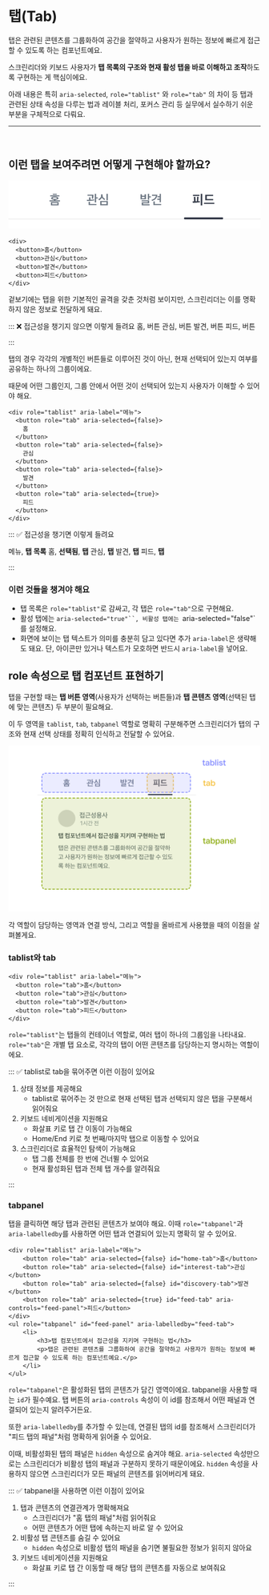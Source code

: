 # 탭(Tab)

탭은 관련된 콘텐츠를 그룹화하여 공간을 절약하고 사용자가 원하는 정보에 빠르게 접근할 수 있도록 하는 컴포넌트예요.

스크린리더와 키보드 사용자가 **탭 목록의 구조와 현재 활성 탭을 바로 이해하고 조작**하도록 구현하는 게 핵심이에요.

아래 내용은 특히 `aria-selected`, `role="tablist"` 와 `role="tab"` 의 차이 등 탭과 관련된 상태 속성을 다루는 법과 레이블 처리, 포커스 관리 등 실무에서 실수하기 쉬운 부분을 구체적으로 다뤄요.

---

<br />

## 이런 탭을 보여주려면 어떻게 구현해야 할까요?

![탭 예시](../images/tab.png)

```tsx
<div>
  <button>홈</button>
  <button>관심</button>
  <button>발견</button>
  <button>피드</button>
</div>
```

겉보기에는 탭을 위한 기본적인 골격을 갖춘 것처럼 보이지만, 스크린리더는 이를 명확하지 않은 정보로 전달하게 돼요.

::: ❌ 접근성을 챙기지 않으면 이렇게 들려요
홈, 버튼
관심, 버튼
발견, 버튼
피드, 버튼

:::

탭의 경우 각각의 개별적인 버튼들로 이루어진 것이 아닌, 현재 선택되어 있는지 여부를 공유하는 하나의 그룹이에요.

때문에 어떤 그룹인지, 그룹 안에서 어떤 것이 선택되어 있는지 사용자가 이해할 수 있어야 해요.

```tsx
<div role="tablist" aria-label="메뉴">
  <button role="tab" aria-selected={false}>
    홈
  </button>
  <button role="tab" aria-selected={false}>
    관심
  </button>
  <button role="tab" aria-selected={false}>
    발견
  </button>
  <button role="tab" aria-selected={true}>
    피드
  </button>
</div>
```

::: ✅ 접근성을 챙기면 이렇게 들려요

메뉴, **탭 목록**
홈, **선택됨**, **탭**
관심, **탭**
발견, **탭**
피드, **탭**

:::

### 이런 것들을 챙겨야 해요

- 탭 목록은 `role="tablist"`로 감싸고, 각 탭은 `role="tab"`으로 구현해요.
- 활성 탭에는 `aria-selected="true"``, 비활성 탭에는 `aria-selected="false"`를 설정해요.
- 화면에 보이는 탭 텍스트가 의미를 충분히 담고 있다면 추가 `aria-label`은 생략해도 돼요.
  단, 아이콘만 있거나 텍스트가 모호하면 반드시 `aria-label`을 넣어요.

## role 속성으로 탭 컴포넌트 표현하기

탭을 구현할 때는 **탭 버튼 영역**(사용자가 선택하는 버튼들)과 **탭 콘텐츠 영역**(선택된 탭에 맞는 콘텐츠) 두 부분이 필요해요.

이 두 영역을 `tablist`, `tab`, `tabpanel` 역할로 명확히 구분해주면 스크린리더가 탭의 구조와 현재 선택 상태를 정확히 인식하고 전달할 수 있어요.

![탭 역할 예시](../images/tab-role-example.png)

각 역할이 담당하는 영역과 연결 방식, 그리고 역할을 올바르게 사용했을 때의 이점을 살펴볼게요.

### tablist와 tab

```tsx
<div role="tablist" aria-label="메뉴">
  <button role="tab">홈</button>
  <button role="tab">관심</button>
  <button role="tab">발견</button>
  <button role="tab">피드</button>
</div>
```

`role="tablist"`는 탭들의 컨테이너 역할로, 여러 탭이 하나의 그룹임을 나타내요. <br />
`role="tab"`은 개별 탭 요소로, 각각의 탭이 어떤 콘텐츠를 담당하는지 명시하는 역할이에요.

::: ✅ tablist로 tab을 묶어주면 이런 이점이 있어요

1. 상태 정보를 제공해요
   - tablist로 묶어주는 것 만으로 현재 선택된 탭과 선택되지 않은 탭을 구분해서 읽어줘요
2. 키보드 네비게이션을 지원해요
   - 화살표 키로 탭 간 이동이 가능해요
   - Home/End 키로 첫 번째/마지막 탭으로 이동할 수 있어요
3. 스크린리더로 효율적인 탐색이 가능해요
   - 탭 그룹 전체를 한 번에 건너뛸 수 있어요
   - 현재 활성화된 탭과 전체 탭 개수를 알려줘요

:::

### tabpanel

탭을 클릭하면 해당 탭과 관련된 콘텐츠가 보여야 해요. 이때 `role="tabpanel"`과 `aria-labelledby`를 사용하면 어떤 탭과 연결되어 있는지 명확히 알 수 있어요.

```tsx
<div role="tablist" aria-label="메뉴">
	<button role="tab" aria-selected={false} id="home-tab">홈</button>
	<button role="tab" aria-selected={false} id="interest-tab">관심</button>
	<button role="tab" aria-selected={false} id="discovery-tab">발견</button>
	<button role="tab" aria-selected={true} id="feed-tab" aria-controls="feed-panel">피드</button>
</div>
<ul role="tabpanel" id="feed-panel" aria-labelledby="feed-tab">
	<li>
		<h3>탭 컴포넌트에서 접근성을 지키며 구현하는 법</h3>
		<p>탭은 관련된 콘텐츠를 그룹화하여 공간을 절약하고 사용자가 원하는 정보에 빠르게 접근할 수 있도록 하는 컴포넌트예요.</p>
	</li>
</ul>
```

`role="tabpanel"`은 활성화된 탭의 콘텐츠가 담긴 영역이에요. tabpanel을 사용할 때는 `id`가 필수예요. 탭 버튼의 `aria-controls` 속성이 이 id를 참조해서 어떤 패널과 연결되어 있는지 알려주거든요.

또한 `aria-labelledby`를 추가할 수 있는데, 연결된 탭의 id를 참조해서 스크린리더가 "피드 탭의 패널"처럼 명확하게 읽어줄 수 있어요.

이때, 비활성화된 탭의 패널은 `hidden` 속성으로 숨겨야 해요.
`aria-selected` 속성만으로는 스크린리더가 비활성 탭의 패널과 구분하지 못하기 때문이에요. `hidden` 속성을 사용하지 않으면 스크린리더가 모든 패널의 콘텐츠를 읽어버리게 돼요.

::: ✅ tabpanel을 사용하면 이런 이점이 있어요

1. 탭과 콘텐츠의 연결관계가 명확해져요
   - 스크린리더가 "홈 탭의 패널"처럼 읽어줘요
   - 어떤 콘텐츠가 어떤 탭에 속하는지 바로 알 수 있어요
2. 비활성 탭 콘텐츠를 숨길 수 있어요
   - `hidden` 속성으로 비활성 탭의 패널을 숨기면 불필요한 정보가 읽히지 않아요
3. 키보드 네비게이션을 지원해요
   - 화살표 키로 탭 간 이동할 때 해당 탭의 콘텐츠를 자동으로 보여줘요

:::
